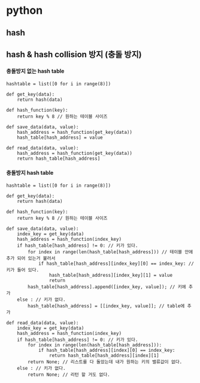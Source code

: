 # python

## hash

## hash & hash collision 방지 (충돌 방지)

#### 충돌방지 없는 hash table                    

    hashtable = list([0 for i in range(8)])

    def get_key(data):
        return hash(data)

    def hash_function(key):
        return key % 8 // 원하는 테이블 사이즈

    def save_data(data, value):
        hash_address = hash_function(get_key(data))
        hash_table[hash_address] = value

    def read_data(data, value):
        hash_address = hash_function(get_key(data))
        return hash_table[hash_address]

#### 충돌방지 hash table                    

    hashtable = list([0 for i in range(8)])

    def get_key(data):
        return hash(data)

    def hash_function(key):
        return key % 8 // 원하는 테이블 사이즈

    def save_data(data, value):
        index_key = get_key(data)
        hash_address = hash_function(index_key)
        if hash_table[hash_address] != 0: // 키가 있다.
            for index in range(len(hash_table[hash_address])) // 테이블 안에 추가 되어 있는거 불러서
                if hash_table[hash_address][index_key][0] == index_key: // 키가 들어 있다.
                    hash_table[hash_address][index_key][1] = value
                    return
            hash_table[hash_address].append([index_key, value]); // 키에 추가
        else : // 키가 없다.
            hash_table[hash_address] = [[index_key, value]]; // table에 추가

    def read_data(data, value):
        index_key = get_key(data)
        hash_address = hash_function(index_key)
        if hash_table[hash_address] != 0: // 키가 있다.
            for index in range(len(hash_table[hash_address])):
                if hash_table[hash_address][index][0] == index_key:
                    return hash_table[hash_address][index][1]
            return None; // 리스트를 다 돌았는데 내가 원하는 키의 밸류값이 없다.
        else : // 키가 없다.
            return None; // 리턴 할 거도 없다.